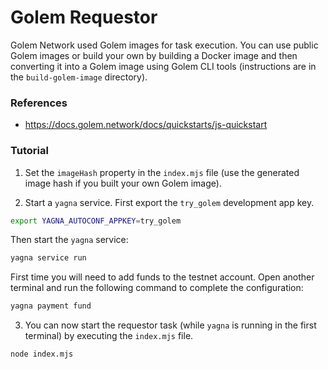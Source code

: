 # Golem Requestor
Golem Network used Golem images for task execution. You can use public Golem images or build your own by building a Docker image and then converting it into a Golem image using Golem CLI tools (instructions are in the ``build-golem-image`` directory).

### References
- https://docs.golem.network/docs/quickstarts/js-quickstart

### Tutorial
1. Set the ``imageHash`` property in the ``index.mjs`` file (use the generated image hash if you built your own Golem image).

2. Start a ``yagna`` service. First export the ``try_golem`` development app key.
```bash
export YAGNA_AUTOCONF_APPKEY=try_golem
```

Then start the ``yagna`` service:
```bash
yagna service run
```

First time you will need to add funds to the testnet account. Open another terminal and run the following command to complete the configuration:
```bash
yagna payment fund
```

3. You can now start the requestor task (while ``yagna`` is running in the first terminal) by executing the ``index.mjs`` file.
```bash
node index.mjs
```